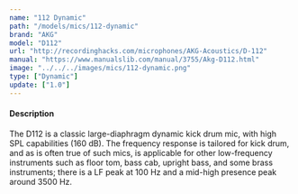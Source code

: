 ```yaml
---
name: "112 Dynamic"
path: "/models/mics/112-dynamic"
brand: "AKG"
model: "D112"
url: "http://recordinghacks.com/microphones/AKG-Acoustics/D-112"
manual: "https://www.manualslib.com/manual/3755/Akg-D112.html"
image: "../../../images/mics/112-dynamic.png"
type: ["Dynamic"]
update: ["1.0"]
---
```

#### Description
The D112 is a classic large-diaphragm dynamic kick drum mic, with high SPL capabilities (160 dB). The frequency response is tailored for kick drum, and as is often true of such mics, is applicable for other low-frequency instruments such as floor tom, bass cab, upright bass, and some brass instruments; there is a LF peak at 100 Hz and a mid-high presence peak around 3500 Hz.
